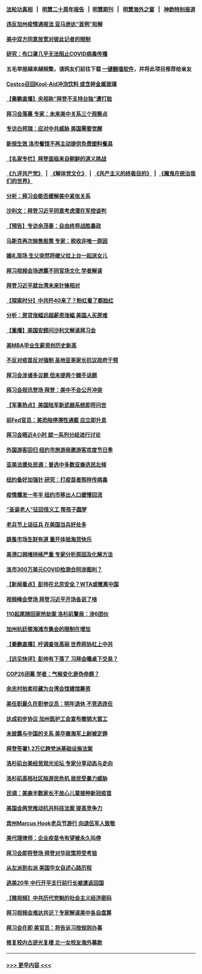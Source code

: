 #### [法轮功真相](https://github.com/gfw-breaker/truth/blob/master/README.md?t=0) &nbsp;&nbsp;|&nbsp;&nbsp; [明慧二十周年报告](https://github.com/gfw-breaker/mh-reports/blob/master/README.md?t=0) &nbsp;&nbsp;|&nbsp;&nbsp;[明慧期刊](https://github.com/gfw-breaker/mh-qikan) &nbsp;&nbsp;|&nbsp;&nbsp; [明慧海外之窗](https://github.com/gfw-breaker/mh-news/blob/master/README.md?t=0) &nbsp;&nbsp;|&nbsp;&nbsp; [神韵特别报道](https://github.com/gfw-breaker/mh-news/blob/master/shenyun.md?t=0)
#### [违反加州疫情通报法 亚马逊达“首例”和解](../pages/nsc412/n13380557.md?t=11171101) 
#### [美中双方同意放宽对彼此记者的限制](../pages/nsc412/n13380252.md?t=11171101) 
#### [研究：布口罩几乎无法阻止COVID病毒传播](../pages/nsc412/n13380370.md?t=11171101) 
#### 五毛举报越来越频繁，请网友们前往下载 [一键翻墙软件](https://github.com/gfw-breaker/ssr-accounts)，并将此项目推荐给亲友
#### [Costco召回Kool-Aid冲泡饮料 或含碎金属玻璃](../pages/nsc412/n13380486.md?t=11171101) 
#### [【秦鹏直播】央视称“拜登不支持台独”遭打脸](../pages/nsc412/n13380342.md?t=11171101) 
#### [拜习会落幕 专家：未来美中关系三个观察点](../pages/nsc412/n13379972.md?t=11171101) 
#### [专访白邦瑞：应对中共威胁 美国需要觉醒](../pages/nsc412/n13380033.md?t=11171101) 
#### [新规生效 洛市餐馆不再主动提供免费塑料餐具](../pages/nsc412/n13380254.md?t=11171101) 
#### [【名家专栏】拜登面临来自朝鲜的道义挑战](../pages/nsc412/n13379547.md?t=11171101) 
#### [《九评共产党》](https://github.com/begood0513/9ping.md/blob/master/README.md) &nbsp;|&nbsp; [《解体党文化》](../../../../jtdwh.md/blob/master/README.md)  &nbsp;|&nbsp; [《共产主义的终极目的》](../../../../gczydzjmd.md/blob/master/README.md) &nbsp;|&nbsp; [《魔鬼在统治我们的世界》](../../../../mgztzwmdsj.md/blob/master/README.md) 
#### [分析：拜习会能否缓解美中紧张关系](../pages/nsc412/n13380139.md?t=11171101) 
#### [沙利文：拜登习近平同意考虑潜在军控谈判](../pages/nsc412/n13380125.md?t=11171101) 
#### [【预告】专访余茂春：自由终将战胜暴政](../pages/nsc412/n13380114.md?t=11171101) 
#### [马斯克再次抛售股票 专家：税收非唯一原因](../pages/nsc412/n13379922.md?t=11171101) 
#### [婚礼现场 生父突然将继父拉上台一起送女儿](../pages/nsc412/n13378689.md?t=11171101) 
#### [拜习视频会场透露不同官场文化 学者解读](../pages/nsc412/n13379663.md?t=11171101) 
#### [拜登习近平就台湾未来针锋相对](../pages/nsc412/n13379860.md?t=11171101) 
#### [【探索时分】中共歼40来了？粉红看了都脸红](../pages/nsc412/n13378126.md?t=11171101) 
#### [分析：房贷涨幅远超薪资涨幅 美国人买房难](../pages/nsc412/n13379701.md?t=11171101) 
#### [【重播】美国安顾问沙利文解读拜习会](../pages/nsc412/n13379801.md?t=11171101) 
#### [美MBA毕业生薪资创历史新高](../pages/nsc412/n13379639.md?t=11171101) 
#### [不反对疫苗反对强制 圣地亚哥家长抗议政府干预](../pages/nsc412/n13379766.md?t=11171101) 
#### [拜习会涉诸多议题 但未提两个棘手话题](../pages/nsc412/n13379557.md?t=11171101) 
#### [拜习会视讯登场 拜登：美中不会公开冲突](../pages/nsc412/n13379531.md?t=11171101) 
#### [【军事热点】美国陆军新武器系统即将问世](../pages/nsc412/n13377697.md?t=11171101) 
#### [前Fed官员：美恐陷停滞性通膨 应立即升息](../pages/nsc412/n13379336.md?t=11171101) 
#### [拜习会晤近4小时 就一系列分歧进行讨论](../pages/nsc412/n13378860.md?t=11171101) 
#### [外国游客回归  纽约市旅游局邀游客欢度节日季](../pages/nsc412/n13378644.md?t=11171101) 
#### [亚美法援处民调：普选中多数亚裔选民左倾](../pages/nsc412/n13378635.md?t=11171101) 
#### [纽约备好加强针 研究：打疫苗者照样传病毒](../pages/nsc412/n13378620.md?t=11171101) 
#### [疫情爆发一年半 纽约市移出人口缓慢回流](../pages/nsc412/n13378638.md?t=11171101) 
#### [“圣诞老人”征回信义工 帮孩子圆梦](../pages/nsc412/n13378817.md?t=11171101) 
#### [老兵节上话征兵  在美国当兵好处多](../pages/nsc412/n13378652.md?t=11171101) 
#### [跳蚤市场生财有道 重开体验淘货快乐](../pages/nsc412/n13378736.md?t=11171101) 
#### [美港口拥堵持续严重 专家分析原因及化解方法](../pages/nsc412/n13378306.md?t=11171101) 
#### [洛市300万美元COVID检测合同涉图利？](../pages/nsc412/n13378440.md?t=11171101) 
#### [【新闻看点】彭帅在北京安全？WTA或撤离中国](../pages/nsc412/n13377832.md?t=11171101) 
#### [视频峰会登场 拜登习近平开场各说了啥](../pages/nsc412/n13378156.md?t=11171101) 
#### [110起尾随回家抢劫案 洛杉矶警局：涉6团伙](../pages/nsc412/n13378185.md?t=11171101) 
#### [加州杭廷顿海滩市集会的限制在增加](../pages/nsc412/n13378136.md?t=11171101) 
#### [【秦鹏直播】吁调查张高丽 世界网协杠上中共](../pages/nsc412/n13378022.md?t=11171101) 
#### [【远见快评】彭帅有下落了 习拜会曝桌下交易？](../pages/nsc412/n13378009.md?t=11171101) 
#### [COP26闭幕 学者：气候变化是伪命题？](../pages/nsc412/n13377565.md?t=11171101) 
#### [余忠村拍卖珍藏为台湾会馆建馆筹资](../pages/nsc412/n13377880.md?t=11171101) 
#### [美任职最久在职参议员：明年退休 不竞选连任](../pages/nsc412/n13377779.md?t=11171101) 
#### [达成初步协议 加州医护工会宣布撤销大罢工](../pages/nsc412/n13376070.md?t=11171101) 
#### [未披露与中国的关系 美华裔海军上尉被定罪](../pages/nsc412/n13377835.md?t=11171101) 
#### [拜登签署1.2万亿跨党派基础设施法案](../pages/nsc412/n13377854.md?t=11171101) 
#### [洛杉矶台美经贸观光论坛 专家分享动态与走向](../pages/nsc412/n13376271.md?t=11171101) 
#### [洛杉矶高档社区陷游民危机 居民受暴力威胁](../pages/nsc412/n13376472.md?t=11171101) 
#### [民调：美逾半数家长不放心儿童接种新冠疫苗](../pages/nsc412/n13377504.md?t=11171101) 
#### [美国会两党推动抗共科技法案 提高竞争力](../pages/nsc412/n13377622.md?t=11171101) 
#### [宾州Marcus Hook老兵节游行 向退伍军人致敬](../pages/nsc412/n13377711.md?t=11171101) 
#### [美代理律师：企业疫苗令有望被永久叫停](../pages/nsc412/n13377669.md?t=11171101) 
#### [拜习会即将登场 拜登对华政策将受考验](../pages/nsc412/n13377566.md?t=11171101) 
#### [从左派到右派 美国华女自述心路历程](../pages/nsc412/n13376379.md?t=11171101) 
#### [逃美20年 中行开平支行前行长被遣返回国](../pages/nsc412/n13377470.md?t=11171101) 
#### [【微视频】中共历代党魁的社会主义经济密码](../pages/nsc412/n13377351.md?t=11171101) 
#### [拜习视频会难达共识？专家解读美中各自盘算](../pages/nsc412/n13377319.md?t=11171101) 
#### [拜习会在即 美官员：将告诉习按规则办事](../pages/nsc412/n13377377.md?t=11171101) 
#### [修复校内古迹光复楼 北一女校友海外募款](../pages/nsc412/n13377413.md?t=11171101) 

----
#### [ >>> 更早内容 <<< ](../indexes/nsc412-earlier.md)
